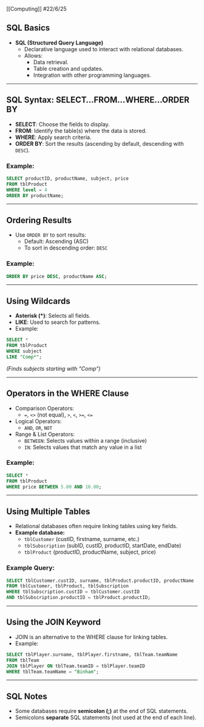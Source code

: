 [[Computing]]
#22/6/25
## **SQL Basics**

- **SQL (Structured Query Language)**
    - Declarative language used to interact with relational databases.
    - Allows:
        - Data retrieval.
        - Table creation and updates.
        - Integration with other programming languages.

---
## **SQL Syntax: SELECT…FROM…WHERE…ORDER BY**

- **SELECT**: Choose the fields to display.
- **FROM**: Identify the table(s) where the data is stored.
- **WHERE**: Apply search criteria.
- **ORDER BY**: Sort the results (ascending by default, descending with `DESC`).
### Example:
```SQL
SELECT productID, productName, subject, price 
FROM tblProduct 
WHERE level = 4 
ORDER BY productName;
```

---
## **Ordering Results**
- Use `ORDER BY` to sort results:
    - Default: Ascending (ASC)
    - To sort in descending order: `DESC`
### Example:
```SQL
ORDER BY price DESC, productName ASC;
```

---
## **Using Wildcards**

- **Asterisk (*)**: Selects all fields.
- **LIKE**: Used to search for patterns.
- Example:
```SQL
SELECT * 
FROM tblProduct 
WHERE subject 
LIKE "Comp*";
```
_(Finds subjects starting with "Comp")_

---
## **Operators in the WHERE Clause**
- Comparison Operators:
    - `=`, `<>` (not equal), `>`, `<`, `>=`, `<=`
- Logical Operators:
    - `AND`, `OR`, `NOT`
- Range & List Operators:
    - `BETWEEN`: Selects values within a range (inclusive)
    - `IN`: Selects values that match any value in a list
### Example:
```SQL
SELECT * 
FROM tblProduct 
WHERE price BETWEEN 5.00 AND 10.00;
```

---
## **Using Multiple Tables**
- Relational databases often require linking tables using key fields.
- **Example database:**
    - `tblCustomer` (custID, firstname, surname, etc.)
    - `tblSubscription` (subID, custID, productID, startDate, endDate)
    - `tblProduct` (productID, productName, subject, price)
### Example Query:
```SQL
SELECT tblCustomer.custID, surname, tblProduct.productID, productName 
FROM tblCustomer, tblProduct, tblSubscription 
WHERE tblSubscription.custID = tblCustomer.custID 
AND tblSubscription.productID = tblProduct.productID;
```

---
## **Using the JOIN Keyword**

- JOIN is an alternative to the WHERE clause for linking tables.
- Example:
```SQL
SELECT tblPlayer.surname, tblPlayer.firstname, tblTeam.teamName 
FROM tblTeam 
JOIN tblPlayer ON tblTeam.teamID = tblPlayer.teamID 
WHERE tblTeam.teamName = "Binham";
```

---
## **SQL Notes**

- Some databases require **semicolon (;)** at the end of SQL statements.
- Semicolons **separate** SQL statements (not used at the end of each line).